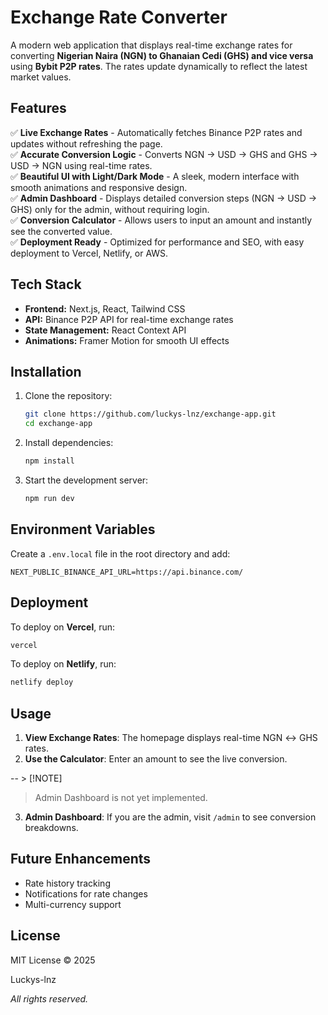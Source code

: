 # Exchange Rate Converter

A modern web application that displays real-time exchange rates for converting **Nigerian Naira (NGN) to Ghanaian Cedi (GHS) and vice versa** using **Bybit P2P rates**. The rates update dynamically to reflect the latest market values.

## Features

✅ **Live Exchange Rates** - Automatically fetches Binance P2P rates and updates without refreshing the page.  
✅ **Accurate Conversion Logic** - Converts NGN → USD → GHS and GHS → USD → NGN using real-time rates.  
✅ **Beautiful UI with Light/Dark Mode** - A sleek, modern interface with smooth animations and responsive design.  
✅ **Admin Dashboard** - Displays detailed conversion steps (NGN → USD → GHS) only for the admin, without requiring login.  
✅ **Conversion Calculator** - Allows users to input an amount and instantly see the converted value.  
✅ **Deployment Ready** - Optimized for performance and SEO, with easy deployment to Vercel, Netlify, or AWS.  

## Tech Stack

- **Frontend:** Next.js, React, Tailwind CSS  
- **API:** Binance P2P API for real-time exchange rates  
- **State Management:** React Context API  
- **Animations:** Framer Motion for smooth UI effects  

## Installation

1. Clone the repository:
   ```sh
   git clone https://github.com/luckys-lnz/exchange-app.git
   cd exchange-app
   ```
2. Install dependencies:
   ```sh
   npm install
   ```
3. Start the development server:
   ```sh
   npm run dev
   ```

## Environment Variables

Create a `.env.local` file in the root directory and add:
```env
NEXT_PUBLIC_BINANCE_API_URL=https://api.binance.com/
```

## Deployment

To deploy on **Vercel**, run:
```sh
vercel
```
To deploy on **Netlify**, run:
```sh
netlify deploy
```

## Usage

1. **View Exchange Rates**: The homepage displays real-time NGN ↔ GHS rates.  
2. **Use the Calculator**: Enter an amount to see the live conversion.  

-- > [!NOTE]
> Admin Dashboard is not yet implemented.
3. **Admin Dashboard**: If you are the admin, visit `/admin` to see conversion breakdowns.  

## Future Enhancements

- Rate history tracking
- Notifications for rate changes
- Multi-currency support

## License

MIT License © 2025

Luckys-lnz

*All rights reserved.*

